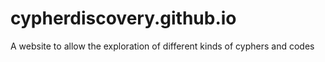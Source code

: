 # cypherdiscovery.github.io
A website to allow the exploration of different kinds of cyphers and codes
